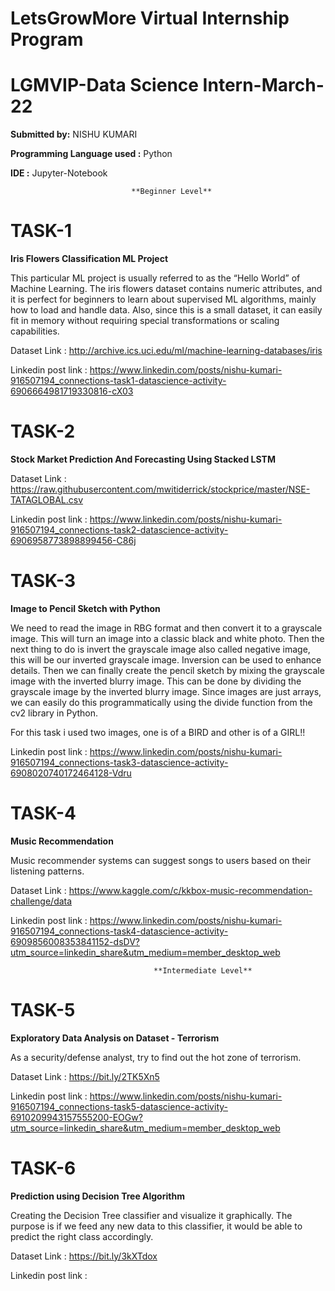 # LetsGrowMore Virtual Internship Program 
# LGMVIP-Data Science Intern-March-22

**Submitted by:**
NISHU KUMARI

**Programming Language used :** Python

**IDE :** Jupyter-Notebook


                           
                               **Beginner Level**                      
# TASK-1

**Iris Flowers Classification ML Project**

This particular ML project is usually referred to as the “Hello World” of Machine Learning. The iris flowers dataset contains numeric attributes, and it is perfect for beginners to learn about supervised ML algorithms, mainly how to load and handle data. Also, since this is a small dataset, it can easily fit in memory without requiring special transformations or scaling capabilities.

Dataset Link : http://archive.ics.uci.edu/ml/machine-learning-databases/iris

Linkedin post link : https://www.linkedin.com/posts/nishu-kumari-916507194_connections-task1-datascience-activity-6906664981719330816-cX03


# TASK-2

**Stock Market Prediction And Forecasting Using Stacked LSTM**

Dataset Link : https://raw.githubusercontent.com/mwitiderrick/stockprice/master/NSE-TATAGLOBAL.csv

Linkedin post link : https://www.linkedin.com/posts/nishu-kumari-916507194_connections-task2-datascience-activity-6906958773898899456-C86j


# TASK-3

**Image to Pencil Sketch with Python**

We need to read the image in RBG format and then convert it to a grayscale image. This will turn an image into a classic black and white photo. Then the next thing to do is invert the grayscale image also called negative image, this will be our inverted grayscale image. Inversion can be used to enhance details. Then we can finally create the pencil sketch by mixing the grayscale image with the inverted blurry image. This can be done by dividing the grayscale image by the inverted blurry image. Since images are just arrays, we can easily do this programmatically using the divide function from the cv2 library in Python.

For this task i used two images, one is of a BIRD and other is of a GIRL!!

Linkedin post link : https://www.linkedin.com/posts/nishu-kumari-916507194_connections-task3-datascience-activity-6908020740172464128-Vdru


# TASK-4

**Music Recommendation**

Music recommender systems can suggest songs to users based on their listening patterns.

Dataset Link : https://www.kaggle.com/c/kkbox-music-recommendation-challenge/data

Linkedin post link : https://www.linkedin.com/posts/nishu-kumari-916507194_connections-task4-datascience-activity-6909856008353841152-dsDV?utm_source=linkedin_share&utm_medium=member_desktop_web


                                    **Intermediate Level**    
# TASK-5

**Exploratory Data Analysis on Dataset - Terrorism**

As a security/defense analyst, try to find out the hot zone of terrorism.

Dataset Link :  https://bit.ly/2TK5Xn5

Linkedin post link : https://www.linkedin.com/posts/nishu-kumari-916507194_connections-task5-datascience-activity-6910209943157555200-EOGw?utm_source=linkedin_share&utm_medium=member_desktop_web


# TASK-6

**Prediction using Decision Tree  Algorithm**

Creating the Decision Tree classifier and visualize it graphically. 
The purpose is if we feed any new data to this classifier, it would be able to  predict the right class accordingly.

Dataset Link :   https://bit.ly/3kXTdox

Linkedin post link :
